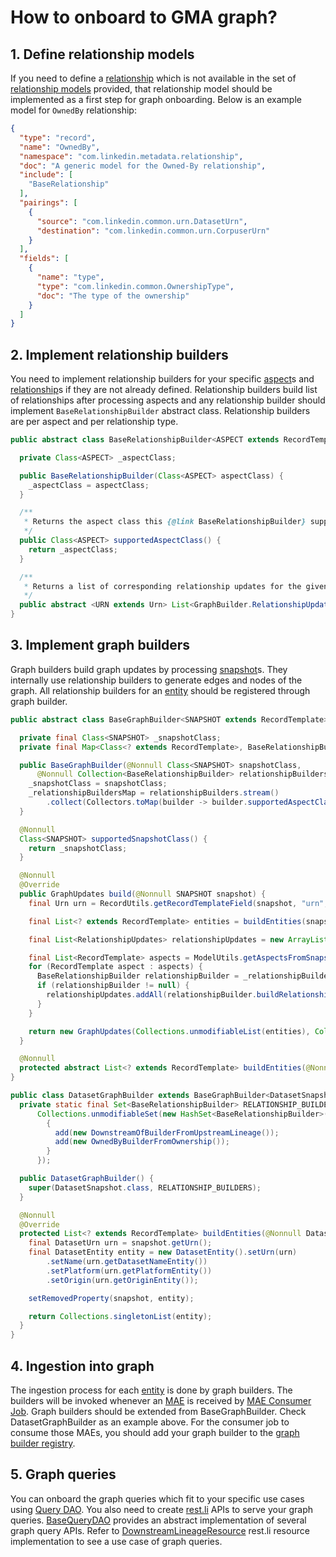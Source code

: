# How to onboard to GMA graph?

## 1. Define relationship models
If you need to define a [relationship] which is not available in the set of [relationship models] provided,
that relationship model should be implemented as a first step for graph onboarding. 
Below is an example model for `OwnedBy` relationship:

```json
{
  "type": "record",
  "name": "OwnedBy",
  "namespace": "com.linkedin.metadata.relationship",
  "doc": "A generic model for the Owned-By relationship",
  "include": [
    "BaseRelationship"
  ],
  "pairings": [
    {
      "source": "com.linkedin.common.urn.DatasetUrn",
      "destination": "com.linkedin.common.urn.CorpuserUrn"
    }
  ],
  "fields": [
    {
      "name": "type",
      "type": "com.linkedin.common.OwnershipType",
      "doc": "The type of the ownership"
    }
  ]
}
```

## 2. Implement relationship builders
You need to implement relationship builders for your specific [aspect]s and [relationship]s if they are not already defined.
Relationship builders build list of relationships after processing aspects and any relationship builder should implement `BaseRelationshipBuilder` abstract class.
Relationship builders are per aspect and per relationship type.

```java
public abstract class BaseRelationshipBuilder<ASPECT extends RecordTemplate> {

  private Class<ASPECT> _aspectClass;

  public BaseRelationshipBuilder(Class<ASPECT> aspectClass) {
    _aspectClass = aspectClass;
  }

  /**
   * Returns the aspect class this {@link BaseRelationshipBuilder} supports
   */
  public Class<ASPECT> supportedAspectClass() {
    return _aspectClass;
  }

  /**
   * Returns a list of corresponding relationship updates for the given metadata aspect
   */
  public abstract <URN extends Urn> List<GraphBuilder.RelationshipUpdates> buildRelationships(URN urn, ASPECT aspect);
}
```

## 3. Implement graph builders
Graph builders build graph updates by processing [snapshot]s. 
They internally use relationship builders to generate edges and nodes of the graph.
All relationship builders for an [entity] should be registered through graph builder.

```java
public abstract class BaseGraphBuilder<SNAPSHOT extends RecordTemplate> implements GraphBuilder<SNAPSHOT> {

  private final Class<SNAPSHOT> _snapshotClass;
  private final Map<Class<? extends RecordTemplate>, BaseRelationshipBuilder> _relationshipBuildersMap;

  public BaseGraphBuilder(@Nonnull Class<SNAPSHOT> snapshotClass,
      @Nonnull Collection<BaseRelationshipBuilder> relationshipBuilders) {
    _snapshotClass = snapshotClass;
    _relationshipBuildersMap = relationshipBuilders.stream()
        .collect(Collectors.toMap(builder -> builder.supportedAspectClass(), Function.identity()));
  }

  @Nonnull
  Class<SNAPSHOT> supportedSnapshotClass() {
    return _snapshotClass;
  }

  @Nonnull
  @Override
  public GraphUpdates build(@Nonnull SNAPSHOT snapshot) {
    final Urn urn = RecordUtils.getRecordTemplateField(snapshot, "urn", Urn.class);

    final List<? extends RecordTemplate> entities = buildEntities(snapshot);

    final List<RelationshipUpdates> relationshipUpdates = new ArrayList<>();

    final List<RecordTemplate> aspects = ModelUtils.getAspectsFromSnapshot(snapshot);
    for (RecordTemplate aspect : aspects) {
      BaseRelationshipBuilder relationshipBuilder = _relationshipBuildersMap.get(aspect.getClass());
      if (relationshipBuilder != null) {
        relationshipUpdates.addAll(relationshipBuilder.buildRelationships(urn, aspect));
      }
    }

    return new GraphUpdates(Collections.unmodifiableList(entities), Collections.unmodifiableList(relationshipUpdates));
  }

  @Nonnull
  protected abstract List<? extends RecordTemplate> buildEntities(@Nonnull SNAPSHOT snapshot);
}
```

```java
public class DatasetGraphBuilder extends BaseGraphBuilder<DatasetSnapshot> {
  private static final Set<BaseRelationshipBuilder> RELATIONSHIP_BUILDERS =
      Collections.unmodifiableSet(new HashSet<BaseRelationshipBuilder>() {
        {
          add(new DownstreamOfBuilderFromUpstreamLineage());
          add(new OwnedByBuilderFromOwnership());
        }
      });

  public DatasetGraphBuilder() {
    super(DatasetSnapshot.class, RELATIONSHIP_BUILDERS);
  }

  @Nonnull
  @Override
  protected List<? extends RecordTemplate> buildEntities(@Nonnull DatasetSnapshot snapshot) {
    final DatasetUrn urn = snapshot.getUrn();
    final DatasetEntity entity = new DatasetEntity().setUrn(urn)
        .setName(urn.getDatasetNameEntity())
        .setPlatform(urn.getPlatformEntity())
        .setOrigin(urn.getOriginEntity());

    setRemovedProperty(snapshot, entity);

    return Collections.singletonList(entity);
  }
}
```

## 4. Ingestion into graph
The ingestion process for each [entity] is done by graph builders. 
The builders will be invoked whenever an [MAE] is received by [MAE Consumer Job]. 
Graph builders should be extended from BaseGraphBuilder. Check DatasetGraphBuilder as an example above. 
For the consumer job to consume those MAEs, you should add your graph builder to the [graph builder registry].

## 5. Graph queries
You can onboard the graph queries which fit to your specific use cases using [Query DAO]. 
You also need to create [rest.li](https://rest.li) APIs to serve your graph queries.
[BaseQueryDAO] provides an abstract implementation of several graph query APIs.
Refer to [DownstreamLineageResource] rest.li resource implementation to see a use case of graph queries.

[relationship]: ../what/relationship.md
[relationship models]: ../../metadata-models/build/mainSchemas/com/linkedin/metadata/relationship
[aspect]: ../what/aspect.md
[snapshot]: ../what/snapshot.md
[entity]: ../what/entity.md
[mae]: ../what/mxe.md#metadata-audit-event-mae
[mae consumer job]: ../architecture/metadata-ingestion.md#mae-consumer-job
[graph builder registry]: ../../metadata-builders/src/main/java/com/linkedin/metadata/builders/graph/RegisteredGraphBuilders.java
[query dao]: ../architecture/metadata-serving.md#query-dao
[BaseQueryDAO]: ../../metadata-dao/src/main/java/com/linkedin/metadata/dao/BaseQueryDAO.java
[DownstreamLineageResource]: ../../gms/impl/src/main/java/com/linkedin/metadata/resources/dataset/DownstreamLineageResource.java

